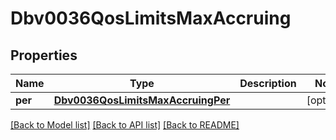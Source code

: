 # Dbv0036QosLimitsMaxAccruing

## Properties
Name | Type | Description | Notes
------------ | ------------- | ------------- | -------------
**per** | [**Dbv0036QosLimitsMaxAccruingPer**](Dbv0036QosLimitsMaxAccruingPer.md) |  | [optional] 

[[Back to Model list]](../README.md#documentation-for-models) [[Back to API list]](../README.md#documentation-for-api-endpoints) [[Back to README]](../README.md)


